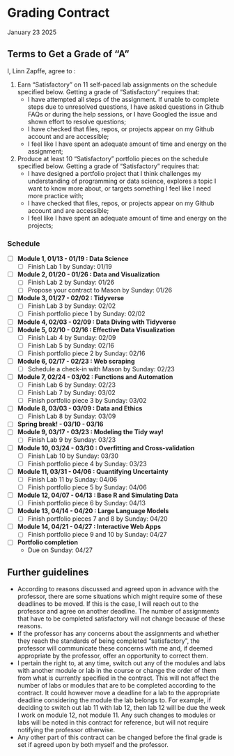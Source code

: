 Grading Contract
================
January 23 2025

<!--- How to use this Rmarkdown document
The text above this comment is the YAML header. Change the variables under "params" into what is relevant for you and your situation. In cases where there are choices, you have to choose one of those choices. Make sure you spell your parameter the same was as one of the choices and also have the same capital or small letters.
&#10;The parameters that you have specified in the YAML header will be used in the rest of the code to change out place holders.
&#10;The gray boxes are r code. Since there is a "include = FALSE" command in the header of each code block, the code itself will be ran and used to produce the rest of the document. However, the code itself will not show up when you render/knit the document.
&#10;The first code chunk sets the number of labs and portfolio projects you need, based on what grade you are writing the contract for. You should double check that this number is the same as what is currently stated in the syllabus as being the requirement for that grade. The second code chunk defines some variables we need and the list with the topics for the modules. Double-check that all the modules that are currently available are in that list. If not, feel free to change that. The third code chunk defines a function that takes in some parameters (information you give it) and turns that into a string we use in the contract, for example with the relevant module names and dates.
-->
<!--- The next part here is the text that will actually be displayed in the document. The #, ##, or ### before some text indicates that this is a header. The number of "#"'s correspond to the level of the heading. So, # Heading will be in a bigger font than ## Header.
&#10;The text that consists of "tick"r text"tick" (I can't actually write it with the ticks here, as that would have been interpreted by r as code to run) is in-line r code. It will run the r code and the output will be pasted there in the text when you render/knit the document. Any call to params$[input parameter here] calls the parameter you inputted in the YAML header. So, for example, if you put in A as a grade, the string below will produce a text stating "Terms to Get a Grade of "A"".
The r codes with the parameters should paste the value or text that you need. If it seems wrong, double-check that you put in the right parameter (e.g. didn't misspell something). 
&#10;There is also some code that calls a function called string_details. This is the function we defined (made) earlier to make the strings we need. The parameters (values) we put in the parameter when calling the function determines what we get from it.
&#10;Read over the text for the contract and change or add anything you want to change.
-->

## Terms to Get a Grade of “A”

I, Linn Zapffe, agree to :

1)  Earn “Satisfactory” on 11 self-paced lab assignments on the schedule
    specified below. Getting a grade of “Satisfactory” requires that:
    - I have attempted all steps of the assignment. If unable to
      complete steps due to unresolved questions, I have asked questions
      in Github FAQs or during the help sessions, or I have Googled the
      issue and shown effort to resolve questions;
    - I have checked that files, repos, or projects appear on my Github
      account and are accessible;
    - I feel like I have spent an adequate amount of time and energy on
      the assignment;
2)  Produce at least 10 “Satisfactory” portfolio pieces on the schedule
    specified below. Getting a grade of “Satisfactory” requires that:
    - I have designed a portfolio project that I think challenges my
      understanding of programming or data science, explores a topic I
      want to know more about, or targets something I feel like I need
      more practice with;
    - I have checked that files, repos, or projects appear on my Github
      account and are accessible;
    - I feel like I have spent an adequate amount of time and energy on
      the projects;

### Schedule

- [ ] **Module 1, 01/13 - 01/19 : Data Science**
  - [ ] Finish Lab 1 by Sunday: 01/19
- [ ] **Module 2, 01/20 - 01/26 : Data and Visualization**
  - [ ] Finish Lab 2 by Sunday: 01/26
  - [ ] Propose your contract to Mason by Sunday: 01/26
- [ ] **Module 3, 01/27 - 02/02 : Tidyverse**
  - [ ] Finish Lab 3 by Sunday: 02/02
  - [ ] Finish portfolio piece 1 by Sunday: 02/02
- [ ] **Module 4, 02/03 - 02/09 : Data Diving with Tidyverse**
- [ ] **Module 5, 02/10 - 02/16 : Effective Data Visualization**
  - [ ] Finish Lab 4 by Sunday: 02/09
  - [ ] Finish Lab 5 by Sunday: 02/16
  - [ ] Finish portfolio piece 2 by Sunday: 02/16
- [ ] **Module 6, 02/17 - 02/23 : Web scraping**
  - [ ] Schedule a check-in with Mason by Sunday: 02/23
- [ ] **Module 7, 02/24 - 03/02 : Functions and Automation**
  - [ ] Finish Lab 6 by Sunday: 02/23
  - [ ] Finish Lab 7 by Sunday: 03/02
  - [ ] Finish portfolio piece 3 by Sunday: 03/02
- [ ] **Module 8, 03/03 - 03/09 : Data and Ethics**
  - [ ] Finish Lab 8 by Sunday: 03/09
- [ ] **Spring break! - 03/10 - 03/16**
- [ ] **Module 9, 03/17 - 03/23 : Modeling the Tidy way!**
  - [ ] Finish Lab 9 by Sunday: 03/23
- [ ] **Module 10, 03/24 - 03/30 : Overfitting and Cross-validation**
  - [ ] Finish Lab 10 by Sunday: 03/30
  - [ ] Finish portfolio piece 4 by Sunday: 03/23
- [ ] **Module 11, 03/31 - 04/06 : Quantifying Uncertainty**
  - [ ] Finish Lab 11 by Sunday: 04/06
  - [ ] Finish portfolio piece 5 by Sunday: 04/06
- [ ] **Module 12, 04/07 - 04/13 : Base R and Simulating Data**
  - [ ] Finish portfolio piece 6 by Sunday: 04/13
- [ ] **Module 13, 04/14 - 04/20 : Large Language Models**
  - [ ] Finish portfolio pieces 7 and 8 by Sunday: 04/20
- [ ] **Module 14, 04/21 - 04/27 : Interactive Web Apps**
  - [ ] Finish portfolio piece 9 and 10 by Sunday: 04/27
- [ ] **Portfolio completion**
  - Due on Sunday: 04/27

## Further guidelines

- According to reasons discussed and agreed upon in advance with the
  professor, there are some situations which might require some of these
  deadlines to be moved. If this is the case, I will reach out to the
  professor and agree on another deadline. The number of assignments
  that have to be completed satisfactory will not change because of
  these reasons.
- If the professor has any concerns about the assignments and whether
  they reach the standards of being completed “satisfactory”, the
  professor will communicate these concerns with me and, if deemed
  appropriate by the professor, offer an opportunity to correct them.
- I pertain the right to, at any time, switch out any of the modules and
  labs with another module or lab in the course or change the order of
  them from what is currently specified in the contract. This will not
  affect the number of labs or modules that are to be completed
  according to the contract. It could however move a deadline for a lab
  to the appropriate deadline considering the module the lab belongs to.
  For example, if deciding to switch out lab 11 with lab 12, then lab 12
  will be due the week I work on module 12, not module 11. Any such
  changes to modules or labs will be noted in this contract for
  reference, but will not require notifying the professor otherwise.
- Any other part of this contract can be changed before the final grade
  is set if agreed upon by both myself and the professor.

<!--- Now, I suggest that you knit the document. You can do this by pushing the "Knit" button with a blue yarn ball above this screen in Rmarkdown. To see the changes, push it to Github and look at the file there. If you feel more advanced, you can also change the output type to a html document in the YAML header. However, note that this will mess up some of the formatting, so I suggest to only do this temporarily while messing with the document and then switching back to the Github document type.
&#10;When looking at your knitted document, you will now see the standard schedule based on the dates and information you put in as parameters in the YAML header. There are a few things I suggest you look over and change as it fits you:
&#10;- There are currently mode modules than there are weeks in the semester. That means that you can't get through all the modules. If you want, you can switch out any of the modules in the contract with another module. The module is determined based on the number inputted as the third parameter in the string_details function. For example, in the following code "string_details(monday_week_one, 11, 12, modules_list)", the module number would be 12. If you are wondering what module module 12 is, you can go to the code block that defines the list "module_list" and count. Module 12 would be the topic that corresponds to the 12th topic in that list.
&#10;- In addition, there are also more labs that what is required to get an "A". You can therefore also change which labs you are doing. This is just written in the standard text (not code) in the contract, so to do that, simple remove the line with the lab you don't want and add it somewhere else, changing out the lab number. For example, if you do not want to do lab 10, delete the line stating "- [ ] Finish Lab 10 by Sunday:
03/30" and add this, switching out the lab number with another lab you want to do and any other parameteres that need to be adjusted, under the relevant module.
&#10;- You can move around when to do labs and any of the other things that have to be done. You can do this simply by copy pasting the text and code associated with it and move it around. For example, if you know that you have a busy week one week, you might want to move any portfolio project deadlines to the following week. Do for example look at when your thesis is due and see whether you want to keep the time around then more open.
&#10;- Look over when spring break is and move any assignments to other weeks (unless you want deadlines during spring break)
&#10;- As you finish assignments or modules, you can mark them with a check. The "[ ]" indicates an empty check box, while "[x]" indicates a checked box.
&#10;When you are done with the edits to the contract, you can knit it again, push it to Github, and look over it to see that everything looks good. -->
<!--- This contract is adapted from Annie Somerville's contract https://github.com/anniehsom -->
